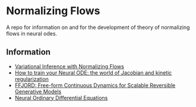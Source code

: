 # Normalizing Flows 
A repo for information on and for the development of theory of normalizing flows in neural odes.

## Information
* [Variational Inference with Normalizing Flows](https://arxiv.org/abs/1505.05770)
* [How to train your Neural ODE: the world of Jacobian and kinetic regularization](https://arxiv.org/abs/2002.02798)
* [FFJORD: Free-form Continuous Dynamics for Scalable Reversible Generative Models](https://arxiv.org/abs/1810.01367)
* [Neural Ordinary Differential Equations](https://arxiv.org/abs/1806.07366)

